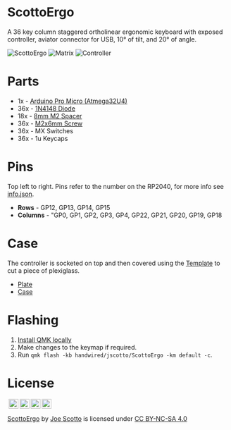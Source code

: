 # ScottoErgo

A 36 key column staggered ortholinear ergonomic keyboard with exposed controller, aviator connector for USB, 10° of tilt, and 20° of angle.

![ScottoErgo]()
![Matrix]()
![Controller]()

# Parts

-   1x - [Arduino Pro Micro (Atmega32U4)](https://amzn.to/3LwgAUq)
-   36x - [1N4148 Diode](https://amzn.to/3DMbQZ5)
-   18x - [8mm M2 Spacer](https://amzn.to/3r1xdxO)
-   36x - [M2x6mm Screw](https://amzn.to/3r1xdxO)
-   36x - MX Switches
-   36x - 1u Keycaps

# Pins

Top left to right. Pins refer to the number on the RP2040, for more info see [info.json](QMK/info.json).

-   **Rows** - GP12, GP13, GP14, GP15
-   **Columns** - "GP0, GP1, GP2, GP3, GP4, GP22, GP21, GP20, GP19, GP18

# Case

The controller is socketed on top and then covered using the [Template](Case/ScottoErgo%20-%20Plate.stl) to cut a piece of plexiglass.

-   [Plate](Case/ScottoErgo%20-%20Plate.stl)
-   [Case](Case/ScottoErgo%20-%20Case.stl)

# Flashing

1. [Install QMK locally](https://github.com/qmk/qmk_firmware)
2. Make changes to the keymap if required.
3. Run `qmk flash -kb handwired/jscotto/ScottoErgo -km default -c`.

# License

<img style="height:22px!important;margin-left:3px;vertical-align:text-bottom;" src="https://mirrors.creativecommons.org/presskit/icons/cc.svg?ref=chooser-v1"><img style="height:22px!important;margin-left:3px;vertical-align:text-bottom;" src="https://mirrors.creativecommons.org/presskit/icons/by.svg?ref=chooser-v1"><img style="height:22px!important;margin-left:3px;vertical-align:text-bottom;" src="https://mirrors.creativecommons.org/presskit/icons/nc.svg?ref=chooser-v1"><img style="height:22px!important;margin-left:3px;vertical-align:text-bottom;" src="https://mirrors.creativecommons.org/presskit/icons/sa.svg?ref=chooser-v1"></a></p>

<p xmlns:cc="http://creativecommons.org/ns#" xmlns:dct="http://purl.org/dc/terms/"><a property="dct:title" rel="cc:attributionURL" href="https://github.com/joe-scotto/keyboards/tree/main/ScottoErgo">ScottoErgo</a> by <a rel="cc:attributionURL dct:creator" property="cc:attributionName" href="https://github.com/joe-scotto">Joe Scotto</a> is licensed under <a href="http://creativecommons.org/licenses/by-nc-sa/4.0/?ref=chooser-v1" target="_blank" rel="license noopener noreferrer" style="display:inline-block;">CC BY-NC-SA 4.0
